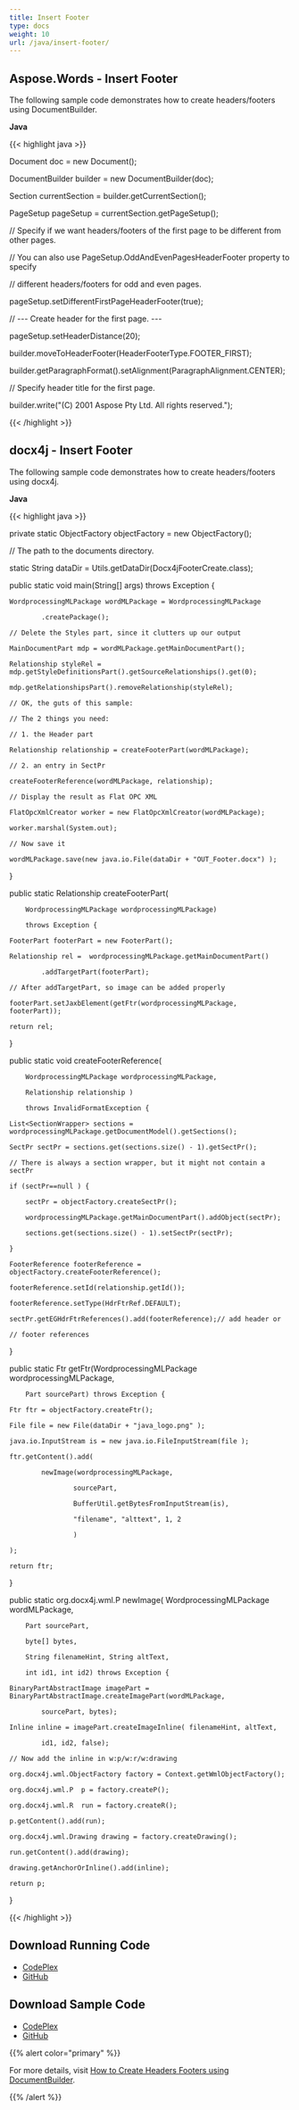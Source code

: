 ```yaml
---
title: Insert Footer
type: docs
weight: 10
url: /java/insert-footer/
---
```


## **Aspose.Words - Insert Footer**
The following sample code demonstrates how to create headers/footers using DocumentBuilder.

**Java**

{{< highlight java >}}

 Document doc = new Document();

DocumentBuilder builder = new DocumentBuilder(doc);

Section currentSection = builder.getCurrentSection();

PageSetup pageSetup = currentSection.getPageSetup();

// Specify if we want headers/footers of the first page to be different from other pages.

// You can also use PageSetup.OddAndEvenPagesHeaderFooter property to specify

// different headers/footers for odd and even pages.

pageSetup.setDifferentFirstPageHeaderFooter(true);

// --- Create header for the first page. ---

pageSetup.setHeaderDistance(20);

builder.moveToHeaderFooter(HeaderFooterType.FOOTER_FIRST);

builder.getParagraphFormat().setAlignment(ParagraphAlignment.CENTER);

// Specify header title for the first page.

builder.write("(C) 2001 Aspose Pty Ltd. All rights reserved.");


{{< /highlight >}}
## **docx4j - Insert Footer**
The following sample code demonstrates how to create headers/footers using docx4j.

**Java**

{{< highlight java >}}

 private static ObjectFactory objectFactory = new ObjectFactory();

// The path to the documents directory.

static String dataDir = Utils.getDataDir(Docx4jFooterCreate.class);

public static void main(String[] args) throws Exception {

	WordprocessingMLPackage wordMLPackage = WordprocessingMLPackage

			.createPackage();

	// Delete the Styles part, since it clutters up our output

	MainDocumentPart mdp = wordMLPackage.getMainDocumentPart();

	Relationship styleRel = mdp.getStyleDefinitionsPart().getSourceRelationships().get(0);

	mdp.getRelationshipsPart().removeRelationship(styleRel);

	// OK, the guts of this sample:

	// The 2 things you need:

	// 1. the Header part

	Relationship relationship = createFooterPart(wordMLPackage);

	// 2. an entry in SectPr

	createFooterReference(wordMLPackage, relationship);

	// Display the result as Flat OPC XML

	FlatOpcXmlCreator worker = new FlatOpcXmlCreator(wordMLPackage);

	worker.marshal(System.out);

	// Now save it

	wordMLPackage.save(new java.io.File(dataDir + "OUT_Footer.docx") );

}

public static Relationship createFooterPart(

		WordprocessingMLPackage wordprocessingMLPackage)

		throws Exception {

	FooterPart footerPart = new FooterPart();

	Relationship rel =  wordprocessingMLPackage.getMainDocumentPart()

			.addTargetPart(footerPart);

	// After addTargetPart, so image can be added properly

	footerPart.setJaxbElement(getFtr(wordprocessingMLPackage, footerPart));

	return rel;

}

public static void createFooterReference(

		WordprocessingMLPackage wordprocessingMLPackage,

		Relationship relationship )

		throws InvalidFormatException {

	List<SectionWrapper> sections = wordprocessingMLPackage.getDocumentModel().getSections();

	SectPr sectPr = sections.get(sections.size() - 1).getSectPr();

	// There is always a section wrapper, but it might not contain a sectPr

	if (sectPr==null ) {

		sectPr = objectFactory.createSectPr();

		wordprocessingMLPackage.getMainDocumentPart().addObject(sectPr);

		sections.get(sections.size() - 1).setSectPr(sectPr);

	}

	FooterReference footerReference = objectFactory.createFooterReference();

	footerReference.setId(relationship.getId());

	footerReference.setType(HdrFtrRef.DEFAULT);

	sectPr.getEGHdrFtrReferences().add(footerReference);// add header or

	// footer references

}

public static Ftr getFtr(WordprocessingMLPackage wordprocessingMLPackage,

		Part sourcePart) throws Exception {

	Ftr ftr = objectFactory.createFtr();

	File file = new File(dataDir + "java_logo.png" );

	java.io.InputStream is = new java.io.FileInputStream(file );

	ftr.getContent().add(

			newImage(wordprocessingMLPackage,

					sourcePart,

					BufferUtil.getBytesFromInputStream(is),

					"filename", "alttext", 1, 2

					)

	);

	return ftr;

}

public static org.docx4j.wml.P newImage( WordprocessingMLPackage wordMLPackage,

		Part sourcePart,

		byte[] bytes,

		String filenameHint, String altText,

		int id1, int id2) throws Exception {

    BinaryPartAbstractImage imagePart = BinaryPartAbstractImage.createImagePart(wordMLPackage,

    		sourcePart, bytes);

    Inline inline = imagePart.createImageInline( filenameHint, altText,

			id1, id2, false);

    // Now add the inline in w:p/w:r/w:drawing

	org.docx4j.wml.ObjectFactory factory = Context.getWmlObjectFactory();

	org.docx4j.wml.P  p = factory.createP();

	org.docx4j.wml.R  run = factory.createR();

	p.getContent().add(run);

	org.docx4j.wml.Drawing drawing = factory.createDrawing();

	run.getContent().add(drawing);

	drawing.getAnchorOrInline().add(inline);

	return p;

}

{{< /highlight >}}
## **Download Running Code**
- [CodePlex](https://aspose-wordsjavadocx4j.codeplex.com/releases/view/618874)
- [GitHub](https://github.com/aspose-words/Aspose.Words-for-Java/releases/tag/Aspose.Words_Java_for_Docx4j-v1.0.0)
## **Download Sample Code**
- [CodePlex](https://aspose-wordsjavadocx4j.codeplex.com/SourceControl/latest#src/main/java/com/aspose/words/examples/featurescomparison/headerfooter/addfooter/)
- [GitHub](https://github.com/aspose-words/Aspose.Words-for-Java/tree/master/Plugins/Aspose.Words-for-Java_for_Docx4j/src/main/java/com/aspose/words/examples/featurescomparison/headerfooter/addfooter)

{{% alert color="primary" %}} 

For more details, visit [How to Create Headers Footers using DocumentBuilder](/words/java/working-with-headers-and-footers/#workingwithheadersandfooters-createheadersfootersusingdocumentbuilder).

{{% /alert %}}
